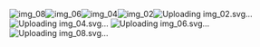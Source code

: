 ![img_08](https://github.com/user-attachments/assets/e7cdd847-6e44-4b3c-aba2-03c0c6319270)![img_06](https://github.com/user-attachments/assets/d5b48aee-a7d2-49e4-85de-af464875f81f)![img_04](https://github.com/user-attachments/assets/38f09fa7-2865-4ae8-8398-efc449dc7f71)![img_02](https://github.com/user-attachments/assets/9a1cb3cc-643e-438b-924f-6a739e36c2d7)![Upl<svg xmlns="http://www.w3.org/2000/svg" xmlns:xlink="http://www.w3.org/1999/xlink" id="body_1" preserveAspectRatio="xMinYMin meet" viewBox="0 0 1365 768"><defs><clipPath id="1"><path id="" clip-rule="evenodd" transform="matrix(1 0 0 1 0 0)" d="M0 576L0 0L0 0L1024.56 0L1024.56 0L1024.56 576L1024.56 576L0 576z" /></clipPath></defs><g transform="matrix(1.333333 0 0 1.333333 0 0)"><g clip-path="url(#1)"><g transform="matrix(0.24 0 0 0.24 0 0)"><g transform="matrix(1 0 0 1 0 0)"><image x="0" y="0" xlink:href="img_01.png" width="4269" height="2400" /></g></g></g></g></svg>oading img_02.svg…]()
![Up<svg xmlns="http://www.w3.org/2000/svg" xmlns:xlink="http://www.w3.org/1999/xlink" id="body_2" preserveAspectRatio="xMinYMin meet" viewBox="0 0 1365 768"><defs><clipPath id="1"><path id="" clip-rule="evenodd" transform="matrix(1 0 0 1 0 0)" d="M0 576L0 0L0 0L1024.56 0L1024.56 0L1024.56 576L1024.56 576L0 576z" /></clipPath></defs><g transform="matrix(1.333333 0 0 1.333333 0 0)"><g clip-path="url(#1)"><g transform="matrix(0.24 0 0 0.24 0 0)"><g transform="matrix(1 0 0 1 0 0)"><image x="0" y="0" xlink:href="img_03.png" width="4269" height="2400" /></g></g></g></g></svg>loading img_04.svg…]()
![Up<svg xmlns="http://www.w3.org/2000/svg" xmlns:xlink="http://www.w3.org/1999/xlink" id="body_3" preserveAspectRatio="xMinYMin meet" viewBox="0 0 1365 768"><defs><clipPath id="1"><path id="" clip-rule="evenodd" transform="matrix(1 0 0 1 0 0)" d="M0 576L0 0L0 0L1024.56 0L1024.56 0L1024.56 576L1024.56 576L0 576z" /></clipPath></defs><g transform="matrix(1.333333 0 0 1.333333 0 0)"><g clip-path="url(#1)"><g transform="matrix(0.24 0 0 0.24 0 0)"><g transform="matrix(1 0 0 1 0 0)"><image x="0" y="0" xlink:href="img_05.png" width="4269" height="2400" /></g></g></g></g></svg>loading img_06.svg…]()
![Uploa<svg xmlns="http://www.w3.org/2000/svg" xmlns:xlink="http://www.w3.org/1999/xlink" id="body_4" preserveAspectRatio="xMinYMin meet" viewBox="0 0 1365 768"><defs><clipPath id="1"><path id="" clip-rule="evenodd" transform="matrix(1 0 0 1 0 0)" d="M0 576L0 0L0 0L1024.56 0L1024.56 0L1024.56 576L1024.56 576L0 576z" /></clipPath></defs><g transform="matrix(1.333333 0 0 1.333333 0 0)"><g clip-path="url(#1)"><g transform="matrix(0.24 0 0 0.24 0 0)"><g transform="matrix(1 0 0 1 0 0)"><image x="0" y="0" xlink:href="img_07.png" width="4269" height="2400" /></g></g></g></g></svg>ding img_08.svg…]()
